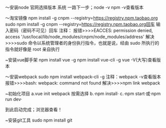 ～安装node
官网选择版本 系统 一路下一步；node -v  npm -v查看版本


～淘宝镜像
 npm install -g cnpm --registry=https://registry.npm.taobao.org
sudo npm install -g cnpm --registry=https://registry.npm.taobao.org回车 输入密码（密码不可见）回车
注释：
报错>>>>EACCES: permission denied, access '/usr/local/lib/node_modules/cnpm/node_modules/address'
解决>>>>sudo 命令以系统管理者的身份执行指令，也就是说，经由 sudo 所执行的指令就好像是 root 亲自执行


~安装vue脚手架
npm install vue -g
npm install vue-cli -g
vue -V(大写)查看版本

 ～安装webpack
 sudo npm install webpack-cli -g
注释：webpack -v查看版本
报错>>>>bash: webpack: command not found
解决>>>>npm link webpack

~初始化项目
a.vue init webpack 按需选择
b.·npm install·
c.·npm start·或·npm run dev·

到此启动完成；浏览器查看！

~安装git工具
sudo npm install git

